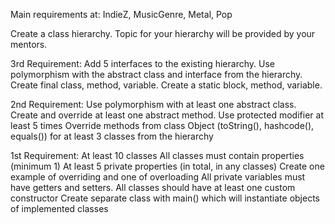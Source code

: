 Main requirements at: IndieZ, MusicGenre, Metal, Pop


Create a class hierarchy. Topic for your hierarchy will be provided by your mentors.

3rd Requirement:
Add 5 interfaces to the existing hierarchy.
Use polymorphism with the abstract class and interface from the hierarchy.
Create final class, method, variable. 
Create a static block, method, variable.

2nd Requirement: 
Use polymorphism with at least one abstract class.
Create and override at least one abstract method.
Use protected modifier at least 5 times
Override methods from class Object (toString(), hashcode(), equals()) for at least 3 classes from the hierarchy

1st Requirement:
At least 10 classes
All classes must contain properties (minimum 1)
At least 5 private properties (in total, in any classes)
Create one example of overriding and one of overloading
All private variables must have getters and setters.
All classes should have at least one custom constructor
Create separate class with main() which will instantiate objects of implemented classes
